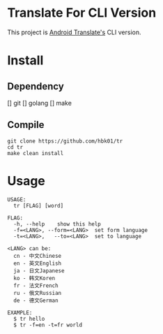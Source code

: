 # Translate For CLI Version

This project is [Android Translate's](https://github.com/hbk01/Translate) CLI version.

# Install

## Dependency

[] git
[] golang
[] make

## Compile

```shell
git clone https://github.com/hbk01/tr
cd tr
make clean install
```

# Usage

```
USAGE:
  tr [FLAG] [word]

FLAG:
  -h, --help    show this help
  -f=<LANG>, --form=<LANG>  set form language
  -t=<LANG>,   --to=<LANG>  set to language

<LANG> can be:
  cn - 中文Chinese
  en - 英文English
  ja - 日文Japanese
  ko - 韩文Koren
  fr - 法文French
  ru - 俄文Russian
  de - 德文German

EXAMPLE:
  $ tr hello
  $ tr -f=en -t=fr world
```

